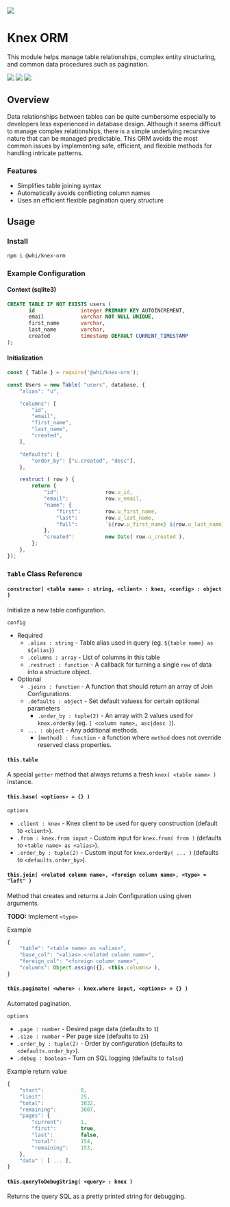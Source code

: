 [![](https://img.shields.io/npm/v/@whi/knex-orm/latest?style=flat-square)](http://npmjs.com/package/@whi/knex-orm)

# Knex ORM
This module helps manage table relationships, complex entity structuring, and common data procedures
such as pagination.

![](https://img.shields.io/github/issues-raw/mjbrisebois/knex-orm?style=flat-square)
![](https://img.shields.io/github/issues-closed-raw/mjbrisebois/knex-orm?style=flat-square)
![](https://img.shields.io/github/issues-pr-raw/mjbrisebois/knex-orm?style=flat-square)

## Overview
Data relationships between tables can be quite cumbersome especially to developers less experienced
in database design.  Although it seems difficult to manage complex relationships, there is a simple
underlying recursive nature that can be managed predictable.  This ORM avoids the most common issues
by implementing safe, efficient, and flexible methods for handling intricate patterns.

### Features
- Simplifies table joining syntax
- Automatically avoids conflicting column names
- Uses an efficient flexible pagination query structure


## Usage

### Install
```bash
npm i @whi/knex-orm
```

### Example Configuration

#### Context (sqlite3)

```sql
CREATE TABLE IF NOT EXISTS users (
       id               integer PRIMARY KEY AUTOINCREMENT,
       email            varchar NOT NULL UNIQUE,
       first_name       varchar,
       last_name        varchar,
       created          timestamp DEFAULT CURRENT_TIMESTAMP
);
```

#### Initialization
```javascript
const { Table } = require('@whi/knex-orm');

const Users = new Table( "users", database, {
    "alias": "u",

    "columns": [
        "id",
        "email",
        "first_name",
        "last_name",
        "created",
    ],

    "defaults": {
        "order_by": ["u.created", "desc"],
    },

    restruct ( row ) {
        return {
            "id":               row.u_id,
            "email":            row.u_email,
            "name": {
                "first":        row.u_first_name,
                "last":         row.u_last_name,
                "full":         `${row.u_first_name} ${row.u_last_name}`,
            },
            "created":          new Date( row.u_created ),
        };
    },
});
```

### `Table` Class Reference

#### `constructor( <table name> : string, <client> : knex, <config> : object )`
Initialize a new table configuration.

`config`
- Required
  - `.alias : string` - Table alias used in query (eg. `${table name} as ${alias}`)
  - `.columns : array` - List of columns in this table
  - `.restruct : function` - A callback for turning a single `row` of data into a structure object.
- Optional
  - `.joins : function` - A function that should return an array of Join Configurations.
  - `.defaults : object` - Set default valuess for certain optiional parameters
    - `.order_by : tuple(2)` - An array with 2 values used for `knex.orderBy` (eg. `[ <column name>, asc|desc ]`).
  - `... : object` - Any additional methods.
    - `[method] : function` - a function where `method` does not override reserved class properties.

#### `this.table`
A special `getter` method that always returns a fresh `knex( <table name> )` instance.

#### `this.base( <options> = {} )`

`options`
- `.client : knex` - Knex client to be used for query construction (default to `<client>`).
- `.from : knex.from input` - Custom input for `knex.from( from )` (defaults to `<table name> as <alias>`).
- `.order_by : tuple(2)` - Custom input for `knex.orderBy( ... )` (defaults to `<defaults.order_by>`).

#### `this.join( <related column name>, <foreign column name>, <type> = "left" )`
Method that creates and returns a Join Configuration using given arguments.

**TODO:** Implement `<type>`

Example
```javascript
{
    "table": "<table name> as <alias>",
    "base_col": "<alias>.<related column name>",
    "foreign_col": "<foreign column name>",
    "columns": Object.assign({}, <this.columns> ),
}
```

#### `this.paginate( <where> : knex.where input, <options> = {} )`
Automated pagination.

`options`
- `.page : number` - Desired page data (defaults to `1`)
- `.size : number` - Per page size (defaults to `25`)
- `.order_by : tuple(2)` - Order by configuration (defaults to `<defaults.order_by>`).
- `.debug : boolean` - Turn on SQL logging (defaults to `false`)

Example return value
```javascript
{
    "start":            0,
    "limit":            25,
    "total":            3832,
    "remaining":        3807,
    "pages": {
        "current":      1,
        "first":        true,
        "last":         false,
        "total":        154,
        "remaining":    153,
    },
    "data" : [ ... ],
}
```

#### `this.queryToDebugString( <query> : knex )`
Returns the query SQL as a pretty printed string for debugging.
